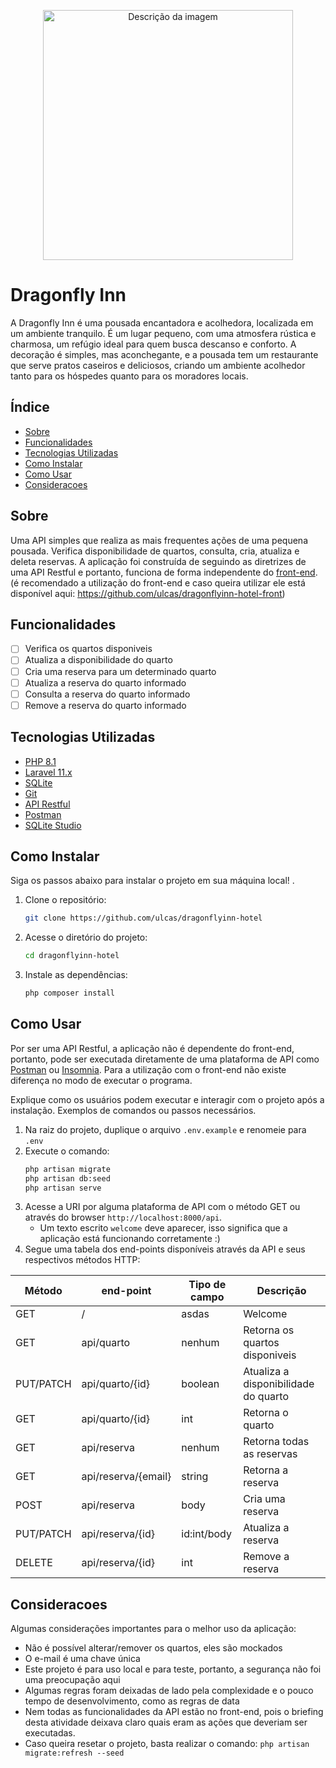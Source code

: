 <p align="center">
  <img src="https://kucdinteractive.com/lgreger/business/images/logo.png" alt="Descrição da imagem" width="400"/>
</p>

# Dragonfly Inn

A Dragonfly Inn é uma pousada encantadora e acolhedora, localizada em um ambiente tranquilo. É um lugar pequeno, com uma atmosfera rústica e charmosa, um refúgio ideal para quem busca descanso e conforto. A decoração é simples, mas aconchegante, e a pousada tem um restaurante que serve pratos caseiros e deliciosos, criando um ambiente acolhedor tanto para os hóspedes quanto para os moradores locais.

## Índice

- [Sobre](#sobre)
- [Funcionalidades](#funcionalidades)
- [Tecnologias Utilizadas](#tecnologias-utilizadas)
- [Como Instalar](#como-instalar)
- [Como Usar](#como-usar)
- [Consideracoes](#consideracoes)

## Sobre

Uma API simples que realiza as mais frequentes ações de uma pequena pousada. Verifica disponibilidade de quartos, consulta, cria, atualiza e deleta reservas.
A aplicação foi construída de seguindo as diretrizes de uma API Restful e portanto, funciona de forma independente do [front-end](https://github.com/ulcas/dragonflyinn-hotel-front).
(é recomendado a utilização do front-end e caso queira utilizar ele está disponível aqui: https://github.com/ulcas/dragonflyinn-hotel-front)

## Funcionalidades

- [ ] Verifica os quartos disponiveis
- [ ] Atualiza a disponibilidade do quarto
- [ ] Cria uma reserva para um determinado quarto
- [ ] Atualiza a reserva do quarto informado
- [ ] Consulta a reserva do quarto informado
- [ ] Remove a reserva do quarto informado

## Tecnologias Utilizadas

- [PHP 8.1](https://www.php.net/)
- [Laravel 11.x](https://laravel.com/)
- [SQLite](https://sqlite.org/)
- [Git](https://git-scm.com/)
- [API Restful](https://aws.amazon.com/pt/what-is/restful-api/)
- [Postman](https://www.postman.com/)
- [SQLite Studio](https://sqlitestudio.pl/)

## Como Instalar

Siga os passos abaixo para instalar o projeto em sua máquina local! .

1. Clone o repositório:
    ```bash
    git clone https://github.com/ulcas/dragonflyinn-hotel
    ```
2. Acesse o diretório do projeto:
    ```bash
    cd dragonflyinn-hotel
    ```
3. Instale as dependências:
    ```bash
    php composer install
    ```

## Como Usar

Por ser uma API Restful, a aplicação não é dependente do front-end, portanto, pode ser executada diretamente de uma plataforma de API como [Postman](https://www.postman.com/) ou [Insomnia](https://insomnia.rest/download).
Para a utilização com o front-end não existe diferença no modo de executar o programa.

Explique como os usuários podem executar e interagir com o projeto após a instalação. Exemplos de comandos ou passos necessários.

1. Na raiz do projeto, duplique o arquivo `.env.example` e renomeie para `.env` 
2. Execute o comando:
    ```bash
    php artisan migrate
    php artisan db:seed
    php artisan serve
    ```
3. Acesse a URI por alguma plataforma de API com o método GET ou através do browser `http://localhost:8000/api`.
    - Um texto escrito `welcome` deve aparecer, isso significa que a aplicação está funcionando corretamente :) 
4. Segue uma tabela dos end-points disponíveis através da API e seus respectivos métodos HTTP:

| Método    | end-point | Tipo de campo | Descrição |
| -------   | ----- | ------------- | ----------- |
| GET       | / |   asdas | Welcome |
| GET       | api/quarto | nenhum | Retorna os quartos disponiveis |
| PUT/PATCH | api/quarto/{id} | boolean | Atualiza a disponibilidade do quarto |
| GET       | api/quarto/{id} | int | Retorna o quarto |
| GET       | api/reserva | nenhum | Retorna todas as reservas |
| GET       | api/reserva/{email} | string | Retorna a reserva |
| POST      | api/reserva | body | Cria uma reserva |
| PUT/PATCH | api/reserva/{id} | id:int/body | Atualiza a reserva |
| DELETE    | api/reserva/{id} | int | Remove a reserva |

## Consideracoes

Algumas considerações importantes para o melhor uso da aplicação:

- Não é possível alterar/remover os quartos, eles são mockados
- O e-mail é uma chave única
- Este projeto é para uso local e para teste, portanto, a segurança não foi uma preocupação aqui
- Algumas regras foram deixadas de lado pela complexidade e o pouco tempo de desenvolvimento, como as regras de data
- Nem todas as funcionalidades da API estão no front-end, pois o briefing desta atividade deixava claro quais eram as ações que deveriam ser executadas.
- Caso queira resetar o projeto, basta realizar o comando: `php artisan migrate:refresh --seed`
